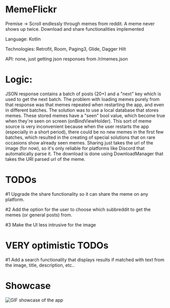 # MemeFlickr
Premise -> Scroll endlessly through memes from reddit. A meme never shows up twice. Download and share functionalities implemented


Language: Kotlin

Technologies: Retrofit, Room, Paging3, Glide, Dagger Hilt

API: none, just getting json responses from /r/memes.json


# Logic:

JSON response contains a batch of posts (20+) and a "next" key which is used to get the next batch.
The problem with loading memes purely from that response was that memes repeated when restarting the app, and even in different batches.
The solution was to use a local database that stores memes. These stored memes have a "seen" bool value, which become true when they're seen on screen (onBindViewHolder). 
This sort of meme source is very inconvenient because when the user restarts the app (especially in a short period), there could be no new memes in the first few batches, which resulted in the creating of special solutions that on rare occasions show already seen memes. 
Sharing just takes the url of the image (for now), so it's only reliable for platforms like Discord that automatically parse it. 
The download is done using DownloadManager that takes the URI parsed url of the meme. 



# TODOs


#1 Upgrade the share functionality so it can share the meme on any platform.

#2 Add the option for the user to choose which subbreddit to get the memes (or general posts) from.

#3 Make the UI less intrusive for the image



# VERY optimistic TODOs

#1 Add a search functionality that displays results if matched with text from the image, title, description, etc..


# Showcase
![GIF showcase of the app](https://cdn.discordapp.com/attachments/707574253116981274/800330886003294208/20210117-121117_5.gif)
